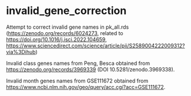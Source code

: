 # invalid_gene_correction
Attempt to correct invalid gene names in pk_all.rds (https://zenodo.org/records/6024273, related to https://doi.org/10.1016/j.isci.2022.104659, https://www.sciencedirect.com/science/article/pii/S2589004222009312?via%3Dihub)

Invalid class genes names from Peng, Besca obtained from https://zenodo.org/records/3969339 (DOI 10.5281/zenodo.3969338).

Invalid month genes names from GSE111672 obtained from https://www.ncbi.nlm.nih.gov/geo/query/acc.cgi?acc=GSE111672.

